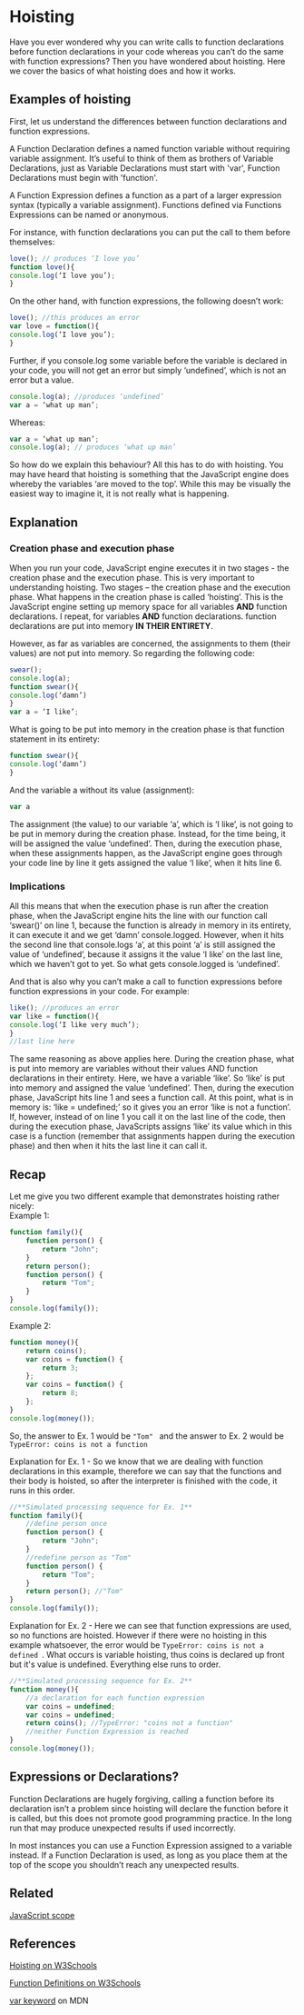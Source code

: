 # Hoisting

Have you ever wondered why you can write calls to function declarations before function declarations in your code whereas you can’t do
the same with function expressions? Then you have wondered about hoisting. Here we cover the basics of what hoisting does and how it works.
## Examples of hoisting

First, let us understand the differences between function declarations and function expressions.

A Function Declaration defines a named function variable without requiring variable assignment. It’s useful to think of them as brothers of Variable Declarations, just as Variable Declarations must start with 'var', Function Declarations must begin with 'function'.

A Function Expression defines a function as a part of a larger expression syntax (typically a variable assignment). Functions defined via Functions Expressions can be named or anonymous. 

For instance, with function declarations you can put the call to them before themselves:

```javascript
love(); // produces ‘I love you’
function love(){
console.log(‘I love you’);
}
```

On the other hand, with function expressions, the following doesn’t work:

```javascript
love(); //this produces an error
var love = function(){
console.log(‘I love you’);
}
```

Further, if you console.log some variable before the variable is declared in your code, you will not get an error but simply
‘undefined’, which is not an error but a value.

```javascript
console.log(a); //produces ‘undefined’
var a = ‘what up man’;
```

Whereas:

```javascript
var a = ‘what up man’;
console.log(a); // produces ‘what up man’
```

So how do we explain this behaviour? All this has to do with hoisting. You may have heard that hoisting is something that the
JavaScript engine does whereby the variables ‘are moved to the top’. While this may be visually the easiest way to imagine it,
it is not really what is happening. 

## Explanation
### Creation phase and execution phase
When you run your code, JavaScript engine executes it in two stages - the creation phase and the execution phase. This is very
important to understanding hoisting. Two stages – the creation phase and the execution phase.
What happens in the creation phase is called ‘hoisting’. This is the JavaScript engine setting up memory space for all variables **AND**
function declarations. I repeat, for variables **AND** function declarations. function declarations are put into memory **IN THEIR ENTIRETY**.

However, as far as variables are concerned, the assignments to them (their values) are not put into memory. So regarding the following
code:

```javascript
swear();
console.log(a);
function swear(){
console.log(‘damn’)
}
var a = ‘I like’;
```

What is going to be put into memory in the creation phase is that function statement in its entirety:

```javascript
function swear(){
console.log(‘damn’)
}
```

And the variable a without its value (assignment): 

```javascript
var a
```

The assignment (the value) to our variable ‘a’, which is ‘I like’, is not going to be put in memory during the creation phase. Instead, for the time being, it will be assigned the value ‘undefined’. Then, during the execution phase, when these assignments happen, as the JavaScript engine goes through your code line by line it gets assigned the value ‘I like’, when it hits line 6.

### Implications

All this means that when the execution phase is run after the creation phase, when the JavaScript engine hits the line with our
function call ‘swear()’ on line 1, because the function is already in memory in its entirety, it can execute it and we get ‘damn’
console.logged. However, when it hits the second line that console.logs ‘a’, at this point ‘a’ is still assigned the value of
‘undefined’, because it assigns it the value ‘I like’ on the last line, which we haven’t got to yet. So what gets console.logged is
‘undefined’.

And that is also why you can’t make a call to function expressions before function expressions in your code. For example:

```javascript
like(); //produces an error
var like = function(){
console.log(‘I like very much’);
}
//last line here
```

The same reasoning as above applies here. During the creation phase, what is put into memory are variables without their values
AND function declarations in their entirety. Here, we have a variable ‘like’. So ‘like’ is put into memory and assigned the value
‘undefined’. Then, during the execution phase, JavaScript hits line 1 and sees a function call. At this point, what is in memory
is: ‘like = undefined;’ so it gives you an error ‘like is not a function’. If, however, instead of on line 1 you call it on the
last line of the code, then during the execution phase, JavaScripts assigns ‘like’ its value which in this case is a function 
(remember that assignments happen during the execution phase) and then when it hits the last line it can call it.

## Recap
Let me give you two different example that demonstrates hoisting rather nicely:          
Example 1:
```javascript
function family(){
    function person() {
        return "John";
    }
    return person();
    function person() {
        return "Tom";
    }
}
console.log(family());
```

Example 2:
```javascript
function money(){
    return coins();
    var coins = function() {
        return 3;
    };
    var coins = function() {
        return 8;
    };
}
console.log(money());
```

So, the answer to Ex. 1 would be ```"Tom" ``` and the answer to Ex. 2 would be ```TypeError: coins is not a function ```

Explanation for Ex. 1 - So we know that we are dealing with function declarations in this example, therefore we can say that the functions and their body is hoisted, so after the interpreter is finished with the code, it runs in this order.
```javascript
//**Simulated processing sequence for Ex. 1**
function family(){
    //define person once
    function person() {
        return "John";
    }
    //redefine person as "Tom"
    function person() {
        return "Tom";
    }
    return person(); //"Tom"
}
console.log(family());
```

Explanation for Ex. 2 - Here we can see that function expressions are used, so no functions are hoisted. However if there were no hoisting in this example whatsoever, the error would be ```TypeError: coins is not a defined ```. What occurs is variable hoisting, thus coins is declared up front but it's value is undefined. Everything else runs to order.
```javascript
//**Simulated processing sequence for Ex. 2**
function money(){
    //a declaration for each function expression
    var coins = undefined;
    var coins = undefined;
    return coins(); //TypeError: "coins not a function"
    //neither Function Expression is reached
}
console.log(money());
```

## Expressions or Declarations?

Function Declarations are hugely forgiving, calling a function before its declaration isn’t a problem since hoisting will declare the function before it is called, but this does not promote good programming practice. In the long run that may produce unexpected results if used incorrectly.

In most instances you can use a Function Expression assigned to a variable instead. If a Function Declaration is used, as long as you place them at the top of the scope you shouldn’t reach any unexpected results.


## Related
[JavaScript scope](http://codingforeveryone.foundersandcoders.org/JavaScript/JavaScript-Scope.html)

## References

[Hoisting on W3Schools](http://www.w3schools.com/js/js_hoisting.asp)

[Function Definitions on W3Schools](http://www.w3schools.com/Js/js_function_definition.asp)

[var keyword](https://developer.mozilla.org/en/docs/Web/JavaScript/Reference/Statements/var) on MDN 
